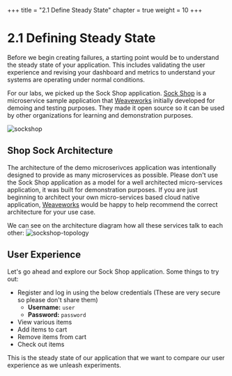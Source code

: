 +++
title = "2.1 Define Steady State"
chapter = true
weight = 10
+++

# 2.1 Defining Steady State

Before we begin creating failures, a starting point would be to understand the steady state of your application. This includes validating the user experience and revising your dashboard and metrics to understand your systems are operating under normal conditions. 

For our labs, we picked up the Sock Shop application. [Sock Shop](https://github.com/microservices-demo/microservices-demo) is a microservice sample application that [Weaveworks](https://weave.works) initially developed for demoing and testing purposes. They made it open source so it can be used by  other organizations for learning and demonstration purposes. 

![sockshop](https://github.com/microservices-demo/microservices-demo.github.io/raw/master/assets/sockshop-frontend.png)

## Shop Sock Architecture

The architecture of the demo microserivces application was intentionally designed to provide as many microservices as possible. Please don't use the Sock Shop application as a model for a well architected micro-services application, it was built for demonstration purposes. If you are just beginning to architect your own micro-services based cloud native application, [Weaveworks](https://www.weave.works/contact/) would be happy to help recommend the correct architecture for your use case.

We can see on the architecture diagram how all these services talk to each other: 
![sockshop-topology](/images/sockshop-topology.png)


## User Experience 
Let's go ahead and explore our Sock Shop application. 
Some things to try out:

+ Register and log in using the below credentials (These are very secure so please don't share them)
    - **Username:** `user`	
    - **Password:** `password`
+ View various items
+ Add items to cart
+ Remove items from cart
+ Check out items


This is the steady state of our application that we want to compare our user experience as we unleash experiments. 
